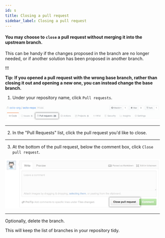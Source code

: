 ```yaml
---
id: s
title: Closing a pull request
sidebar_label: Closing a pull request
---
```


<!-- Closing a pull request -->

#### You may choose to `close` a pull request without merging it into the upstream branch.

This can be handy if the changes proposed in the branch are no longer needed, or if another solution has been proposed in another branch.


!!!

**Tip: If you opened a pull request with the wrong base branch, rather than closing it out and opening a new one, you can instead change the base branch.**

1. Under your repository name, click  `Pull requests`.


![xxx](https://raw.githubusercontent.com/ChickenKyiv/awesome-git-article/master/img/PR/repo-tabs-pull-requests.png)

---


2. In the "Pull Requests" list, click the pull request you'd like to close.

---


3. At the bottom of the pull request, below the comment box, click `Close pull request`.


![xxx](https://raw.githubusercontent.com/ChickenKyiv/awesome-git-article/master/img/PR/pullrequest-closebutton.png)

---


Optionally, delete the branch.

This will keep the list of branches in your repository tidy.



<!-- https://help.github.com/en/articles/closing-a-pull-request -->
